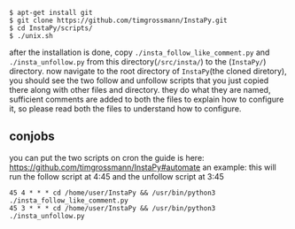 ```
$ apt-get install git
$ git clone https://github.com/timgrossmann/InstaPy.git
$ cd InstaPy/scripts/
$ ./unix.sh
```
after the installation is done, copy `./insta_follow_like_comment.py` and `./insta_unfollow.py` from this directory(`/src/insta/`) to the (`InstaPy/`) directory.
now navigate to the root directory of `InstaPy`(the cloned diretory), you should see the two follow and unfollow scripts that you just copied there along with other files and directory.
they do what they are named, sufficient comments are added to both the files to explain how to configure it, so please read both the files to understand how to configure.

## conjobs
you can put the two scripts on cron
the guide is here: https://github.com/timgrossmann/InstaPy#automate
an example:
this will run the follow script at 4:45 and the unfollow script at 3:45

```
45 4 * * * cd /home/user/InstaPy && /usr/bin/python3 ./insta_follow_like_comment.py
45 3 * * * cd /home/user/InstaPy && /usr/bin/python3 ./insta_unfollow.py
```



